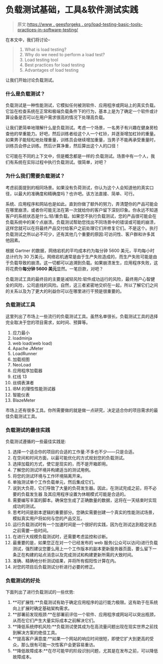# 负载测试基础，工具&软件测试实践

> 原文:[https://www . geesforgeks . org/load-testing-basic-tools-practices-in-software-testing/](https://www.geeksforgeeks.org/load-testing-basics-tools-practices-in-software-testing/)

在本文中，我们将讨论–

> 1.  What is load testing?
> 2.  Why do we need to perform a load test?
> 3.  Load testing tool
> 4.  Best practices for load testing
> 5.  Advantages of load testing

让我们开始讨论负载测试。

### 什么是负载测试？

负载测试是一种性能测试，它模拟任何被测软件、应用程序或网站上的真实负载。它旨在检查系统在正常和极端负载条件下的行为，基本上是为了确定一个软件或计算设备是否可以在用户需求很高的情况下处理高负载。

让我们更简单地理解什么是负载测试。考虑一个场景，一名男子有兴趣在健身房检查他的举重能力。好吧，然后训练者给这个人一个杠铃，并逐渐增加杠铃的重量。如果男子能轻松地处理重量，训练员会继续增加重量，当男子不能再承受重量时，训练员会停止训练。然后计算净重，然后算出这个人的口径！

它可能在不同的上下文中，但是概念都是一样的:负载测试。场景中有一个人，我们有系统在实际过程中执行负载测试。很简单，对吧？

### 为什么我们需要负载测试？

考虑前面提到的相同场景。如果没有负荷测试，你认为这个人会知道他的真实口径，以最大的准确度和精确度吗？也许吧。该方法直接、简单、可行。

系统、应用程序和网站也是如此。直到你做了额外的努力，弄清楚你的产品可能会在哪里崩溃，或者你可能无法在第一次就给你的客户留下深刻印象。你永远不知道客户的系统状态是什么:轻/重负载。如果您不执行负载测试，您的产品很可能会在负载系统中的某个点崩溃。负载测试帮助您找出不同场景中的错误或可能的崩溃，这样您就可以在将最终产品交付给客户之前处理它们并修复它们。不是这个。执行负载测试之所以必不可少，还有其他几个重要的原因:可访问性、客户群和许多其他因素。

根据 Gartner 的数据，网络宕机的平均成本约为每分钟 5600 美元，平均每小时总计约为 30 万美元。网络宕机通常是由于生产失败造成的，而生产失败可能是由于负载导致的崩溃。这一切都可以追溯到负载。如果崩溃发生，应用程序失败，这将花费你**每分钟 5600 美元**显然。一笔巨款，对吧？

负载测试工具的最终目的主要是减轻风险:软件成功运行的风险，最终用户心智健全的风险，公司底线的风险。自然，这三者紧密地交织在一起，所以了解它们之间的关系以及为了更大的利益你可以在哪里进行干预是很重要的。

### 负载测试工具

这里列出了市场上一些流行的负载测试工具。虽然名单很长。负载测试工具的选择完全取决于您的项目需求，如时间、预算等。

1.  应力最小
2.  loadminja
3.  web load(web load)
4.  Apache JMeter
5.  LoadRunner
6.  加载视图
7.  NeoLoad
8.  应用程序加载器
9.  红线 13
10.  丝绸表演者
11.  IBM 的理性性能测试器
12.  智能仪表
13.  BlazeMeter

市场上还有很多工具。你所需要做的就是做一点研究，决定适合你的项目需求的最佳负载测试工具。

### 负载测试的最佳实践

负载测试遵循的一些最佳实践是:

1.  选择一个适合你的项目的合适的工作量:不多也不少——只是合适。
2.  在空间和时间方面，以最可能优化的方式规划您的负载测试。
3.  选择加载的方式，使它是现实的，而不是开箱即用。
4.  了解您的测试环境并构建适当的测试用例。
5.  将您的测试环境与工作环境隔离开来。
6.  单独测试单个工作负载单元，然后集成它们。
7.  说到大负荷，它们导致了大量的负荷发生器。因此，在测试完成之前，将不必要的负载发生器
    及其应用程序设置为休眠模式可能是合适的。
8.  需要编写丰富的脚本。确保您生成了正确数量的数据，这将在一天结束时实现成功的测试。
9.  思考时间是剧本逻辑的重要部分。您确实需要创建一个真实的性能测试场景，模拟真实用户将如何与您的产品交互。
10.  运行负载测试时有一个加速时间是一个很好的实践，因为在测试达到稳定状态之前需要一些时间。
11.  在进行大规模负载测试时，还需要考虑监控和诊断。
12.  最重要的是，如果您正在对一个已经发布的 web 服务(公众可以访问)进行负载测试，强烈建议您要么用上一个工作版本的副本更新服务器页面，要么留下一条正在构建的站点消息以及完成测试和构建更新所需的大致时间。
13.  准确、精确地分析测试结果，并将所有假阳性计算在内。
14.  对您的项目后负载测试分析进行必要的修正。

### 负载测试的好处

下面列出了进行负载测试的一些优势:

1.  **可扩展性:**负载测试有助于确定应用程序的运行能力极限。这有助于在系统向上扩展时确定基础架构需求。
2.  **部署前发现瓶颈:**在部署前评估一个软件、应用程序或网站可以突出瓶颈，从而在它们产生大量实际成本之前解决它们。
3.  **降低系统停机风险:**负载测试使其成为在高流量问题出现在现实世界之前找到解决方案的绝佳工具。
4.  **提高客户满意度:**如果一个网站的响应时间很短，即使它扩大到更高的受众，那么很有可能一次性客户会更容易重访。
5.  **降低故障成本:**在尽可能早的阶段识别问题，尤其是在发布之前，可以降低故障成本。